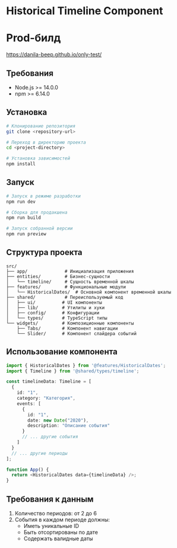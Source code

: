 # Historical Timeline Component

# Prod-билд
https://danila-beep.github.io/only-test/

## Требования

- Node.js >= 14.0.0
- npm >= 6.14.0

## Установка

```bash
# Клонирование репозитория
git clone <repository-url>

# Переход в директорию проекта
cd <project-directory>

# Установка зависимостей
npm install
```

## Запуск

```bash
# Запуск в режиме разработки
npm run dev

# Сборка для продакшена
npm run build

# Запуск собранной версии
npm run preview
```

## Структура проекта

```
src/
├── app/              # Инициализация приложения
├── entities/         # Бизнес-сущности
│   └── timeline/     # Сущность временной шкалы
├── features/         # Функциональные модули
│   └── HistoricalDates/  # Основной компонент временной шкалы
├── shared/           # Переиспользуемый код
│   ├── ui/          # UI компоненты
│   ├── lib/         # Утилиты и хуки
│   ├── config/      # Конфигурации
│   └── types/       # TypeScript типы
└── widgets/         # Композиционные компоненты
    ├── Tabs/        # Компонент навигации
    └── Slider/      # Компонент слайдера событий
```

## Использование компонента

```typescript
import { HistoricalDates } from '@features/HistoricalDates';
import { Timeline } from '@shared/types/timeline';

const timelineData: Timeline = [
  {
    id: "1",
    category: "Категория",
    events: [
      {
        id: "1",
        date: new Date("2020"),
        description: "Описание события"
      }
      // ... другие события
    ]
  }
  // ... другие периоды
];

function App() {
  return <HistoricalDates data={timelineData} />;
}
```

## Требования к данным

1. Количество периодов: от 2 до 6
2. События в каждом периоде должны:
   - Иметь уникальные ID
   - Быть отсортированы по дате
   - Содержать валидные даты
